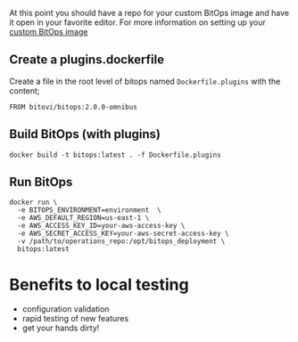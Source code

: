 At this point you should have a repo for your custom BitOps image and have it open in your favorite editor. For more information on setting up your [custom BitOps image](custom-image.md)


## Create a plugins.dockerfile
Create a file in the root level of bitops named `Dockerfile.plugins` with the content; 

`FROM bitovi/bitops:2.0.0-omnibus`


## Build BitOps (with plugins)
`docker build -t bitops:latest . -f Dockerfile.plugins`


## Run BitOps
```
docker run \
  -e BITOPS_ENVIRONMENT=environment  \
  -e AWS_DEFAULT_REGION=us-east-1 \
  -e AWS_ACCESS_KEY_ID=your-aws-access-key \
  -e AWS_SECRET_ACCESS_KEY=your-aws-secret-access-key \
  -v /path/to/operations_repo:/opt/bitops_deployment \
  bitops:latest
```


# Benefits to local testing
- configuration validation
- rapid testing of new features
- get your hands dirty!
